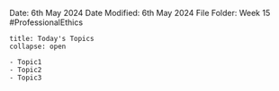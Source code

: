 Date: 6th May 2024
Date Modified: 6th May 2024
File Folder: Week 15
#ProfessionalEthics

```ad-abstract
title: Today's Topics
collapse: open

- Topic1
- Topic2
- Topic3

```

